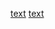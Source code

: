 [text](https://github.com/leanmolinari)
[text](https://www.linkedin.com/public-profile/settings?trk=d_flagship3_profile_self_view_public_profile)
